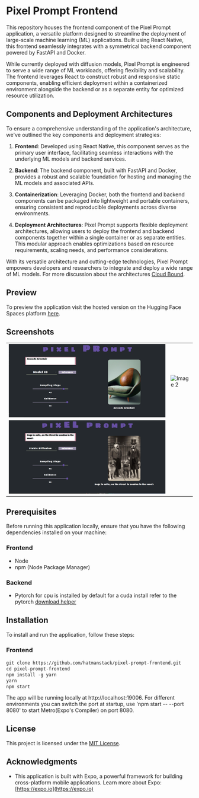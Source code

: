 # Pixel Prompt Frontend

This repository houses the frontend component of the Pixel Prompt application, a versatile platform designed to streamline the deployment of large-scale machine learning (ML) applications. Built using React Native, this frontend seamlessly integrates with a symmetrical backend component powered by FastAPI and Docker.

While currently deployed with diffusion models, Pixel Prompt is engineered to serve a wide range of ML workloads, offering flexibility and scalability. The frontend leverages React to construct robust and responsive static components, enabling efficient deployment within a containerized environment alongside the backend or as a separate entity for optimized resource utilization.

## Components and Deployment Architectures

To ensure a comprehensive understanding of the application's architecture, we've outlined the key components and deployment strategies:

1. **Frontend**: Developed using React Native, this component serves as the primary user interface, facilitating seamless interactions with the underlying ML models and backend services.

2. **Backend**: The backend component, built with FastAPI and Docker, provides a robust and scalable foundation for hosting and managing the ML models and associated APIs.

3. **Containerization**: Leveraging Docker, both the frontend and backend components can be packaged into lightweight and portable containers, ensuring consistent and reproducible deployments across diverse environments.

4. **Deployment Architectures**: Pixel Prompt supports flexible deployment architectures, allowing users to deploy the frontend and backend components together within a single container or as separate entities. This modular approach enables optimizations based on resource requirements, scaling needs, and performance considerations.

With its versatile architecture and cutting-edge technologies, Pixel Prompt empowers developers and researchers to  integrate and deploy a wide range of ML models. For more discussion about the architectures [Cloud Bound](https://medium.com/@HatmanStack/cloud-bound-react-native-and-fastapi-ml-684a658f967a).  

## Preview

To preview the application visit the hosted version on the Hugging Face Spaces platform [here](https://huggingface.co/spaces/Hatman/react-native-serve-ml).

## Screenshots

<table>
  <tr>
    <td><img src="https://github.com/HatmanStack/pixel-prompt-frontend/blob/main/pics/pixel-prompt-frontend.png" alt="Image 1"></td>
    <td><img src="https://github.com/HatmanStack/pixel-prompt-frontend/blob/main/pics/pixel-prompt_frontend-1.png" alt="Image 2"></td>
    </tr>
    <tr>
    <td><img src="https://github.com/HatmanStack/pixel-prompt-frontend/blob/main/pics/pixel-prompt-frontend-2.png" alt="Image 3"></td>
  </tr>
</table>

## Prerequisites

Before running this application locally, ensure that you have the following dependencies installed on your machine:

### Frontend

- Node
- npm (Node Package Manager)

### Backend

- Pytorch for cpu is installed by default for a cuda install refer to the pytorch [download helper](https://pytorch.org/get-started/locally/)

## Installation

To install and run the application, follow these steps:

### Frontend
   
   ```shell
   git clone https://github.com/hatmanstack/pixel-prompt-frontend.git
   cd pixel-prompt-frontend
   npm install -g yarn
   yarn
   npm start
   ```

The app will be running locally at http://localhost:19006. For different environments you can switch the port at startup, use 'npm start -- --port 8080' to start Metro(Expo's Compiler) on port 8080.

## License

This project is licensed under the [MIT License](LICENSE).

## Acknowledgments

- This application is built with Expo, a powerful framework for building cross-platform mobile applications. Learn more about Expo: [https://expo.io](https://expo.io)

